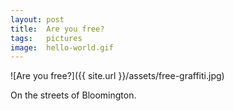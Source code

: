 ```yaml
---
layout: post
title:  Are you free?
tags:   pictures 
image:  hello-world.gif
---
```


![Are you free?]({{ site.url }}/assets/free-graffiti.jpg)

On the streets of Bloomington.

